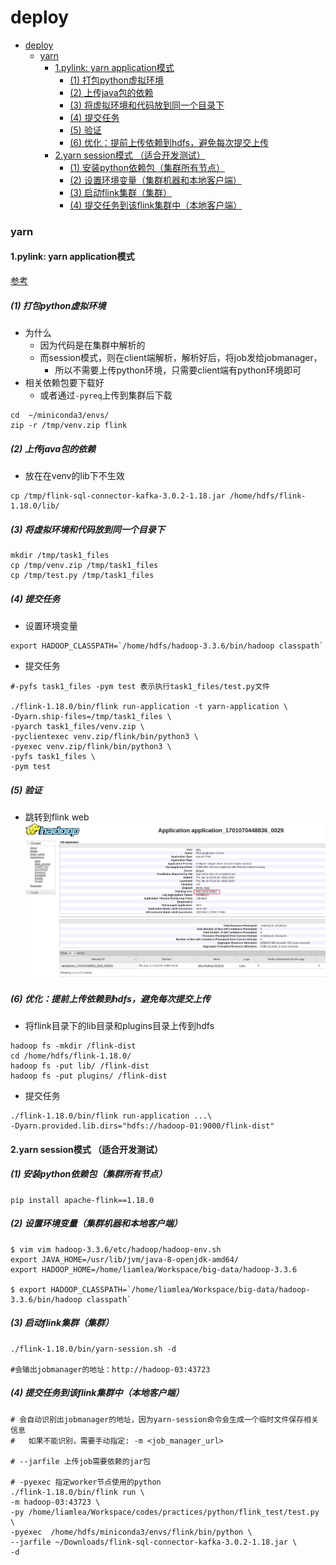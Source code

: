 # deploy


<!-- @import "[TOC]" {cmd="toc" depthFrom=1 depthTo=6 orderedList=false} -->

<!-- code_chunk_output -->

- [deploy](#deploy)
    - [yarn](#yarn)
      - [1.pylink: yarn application模式](#1pylink-yarn-application模式)
        - [(1) 打包python虚拟环境](#1-打包python虚拟环境)
        - [(2) 上传java包的依赖](#2-上传java包的依赖)
        - [(3) 将虚拟环境和代码放到同一个目录下](#3-将虚拟环境和代码放到同一个目录下)
        - [(4) 提交任务](#4-提交任务)
        - [(5) 验证](#5-验证)
        - [(6) 优化：提前上传依赖到hdfs，避免每次提交上传](#6-优化提前上传依赖到hdfs避免每次提交上传)
      - [2.yarn session模式 （适合开发测试）](#2yarn-session模式-适合开发测试)
        - [(1) 安装python依赖包（集群所有节点）](#1-安装python依赖包集群所有节点)
        - [(2) 设置环境变量（集群机器和本地客户端）](#2-设置环境变量集群机器和本地客户端)
        - [(3) 启动flink集群（集群）](#3-启动flink集群集群)
        - [(4) 提交任务到该flink集群中（本地客户端）](#4-提交任务到该flink集群中本地客户端)

<!-- /code_chunk_output -->


### yarn

#### 1.pylink: yarn application模式

[参考](https://nightlies.apache.org/flink/flink-docs-release-1.18/docs/deployment/cli/#submitting-pyflink-jobs)

##### (1) 打包python虚拟环境
* 为什么
    * 因为代码是在集群中解析的
    * 而session模式，则在client端解析，解析好后，将job发给jobmanager，
        * 所以不需要上传python环境，只需要client端有python环境即可
* 相关依赖包要下载好
    * 或者通过`-pyreq`上传到集群后下载
```shell
cd  ~/miniconda3/envs/
zip -r /tmp/venv.zip flink
```

##### (2) 上传java包的依赖
* 放在在venv的lib下不生效
```shell
cp /tmp/flink-sql-connector-kafka-3.0.2-1.18.jar /home/hdfs/flink-1.18.0/lib/
```

##### (3) 将虚拟环境和代码放到同一个目录下
```shell
mkdir /tmp/task1_files
cp /tmp/venv.zip /tmp/task1_files
cp /tmp/test.py /tmp/task1_files
```

##### (4) 提交任务

* 设置环境变量
```shell
export HADOOP_CLASSPATH=`/home/hdfs/hadoop-3.3.6/bin/hadoop classpath`
```

* 提交任务
```shell
#-pyfs task1_files -pym test 表示执行task1_files/test.py文件

./flink-1.18.0/bin/flink run-application -t yarn-application \
-Dyarn.ship-files=/tmp/task1_files \
-pyarch task1_files/venv.zip \
-pyclientexec venv.zip/flink/bin/python3 \
-pyexec venv.zip/flink/bin/python3 \
-pyfs task1_files \
-pym test
```

##### (5) 验证
* 跳转到flink web
![](./imgs/deploy_01.png)

##### (6) 优化：提前上传依赖到hdfs，避免每次提交上传
* 将flink目录下的lib目录和plugins目录上传到hdfs
```shell
hadoop fs -mkdir /flink-dist
cd /home/hdfs/flink-1.18.0/
hadoop fs -put lib/ /flink-dist
hadoop fs -put plugins/ /flink-dist
```
* 提交任务
```shell
./flink-1.18.0/bin/flink run-application ...\
-Dyarn.provided.lib.dirs="hdfs://hadoop-01:9000/flink-dist"
```

#### 2.yarn session模式 （适合开发测试）

##### (1) 安装python依赖包（集群所有节点）
```shell
pip install apache-flink==1.18.0
```

##### (2) 设置环境变量（集群机器和本地客户端）
```shell
$ vim vim hadoop-3.3.6/etc/hadoop/hadoop-env.sh
export JAVA_HOME=/usr/lib/jvm/java-8-openjdk-amd64/
export HADOOP_HOME=/home/liamlea/Workspace/big-data/hadoop-3.3.6

$ export HADOOP_CLASSPATH=`/home/liamlea/Workspace/big-data/hadoop-3.3.6/bin/hadoop classpath`
```

##### (3) 启动flink集群（集群）
```shell
./flink-1.18.0/bin/yarn-session.sh -d

#会输出jobmanager的地址：http://hadoop-03:43723
```

##### (4) 提交任务到该flink集群中（本地客户端）
```shell
# 会自动识别出jobmanager的地址，因为yarn-session命令会生成一个临时文件保存相关信息
#   如果不能识别，需要手动指定: -m <job_manager_url>

# --jarfile 上传job需要依赖的jar包

# -pyexec 指定worker节点使用的python
./flink-1.18.0/bin/flink run \
-m hadoop-03:43723 \
-py /home/liamlea/Workspace/codes/practices/python/flink_test/test.py \
-pyexec  /home/hdfs/miniconda3/envs/flink/bin/python \
--jarfile ~/Downloads/flink-sql-connector-kafka-3.0.2-1.18.jar \
-d
```